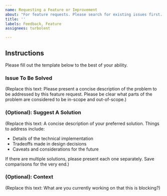 ```yaml
---
name: Requesting a Feature or Improvement
about: "For feature requests. Please search for existing issues first. Also see CONTRIBUTING.md"
title: ''
labels: Feedback, Feature
assignees: turbolent

---
```


## Instructions

Please fill out the template below to the best of your ability.

### Issue To Be Solved

(Replace this text:
Please present a concise description of the problem to be addressed by this feature request.
Please be clear what parts of the problem are considered to be in-scope and out-of-scope.)

### (Optional): Suggest A Solution

(Replace this text: A concise description of your preferred solution. Things to address include:

* Details of the technical implementation
* Tradeoffs made in design decisions
* Caveats and considerations for the future

If there are multiple solutions, please present each one separately. Save comparisons for the very end.)

### (Optional): Context

(Replace this text:
What are you currently working on that this is blocking?)
